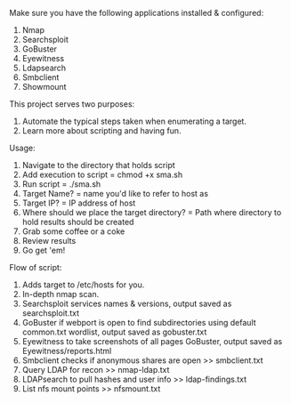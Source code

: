 Make sure you have the following applications installed & configured:
  1. Nmap
  2. Searchsploit
  3. GoBuster
  4. Eyewitness
  5. Ldapsearch
  6. Smbclient
  7. Showmount

This project serves two purposes:
  1. Automate the typical steps taken when enumerating a target.
  2. Learn more about scripting and having fun.
  
Usage:
  1. Navigate to the directory that holds script
  2. Add execution to script = chmod +x sma.sh
  3. Run script = ./sma.sh
  4. Target Name? = name you'd like to refer to host as
  5. Target IP? = IP address of host
  6. Where should we place the target directory? = Path where directory to hold results should be created
  7. Grab some coffee or a coke
  8. Review results
  9. Go get 'em!
  
Flow of script: 
  1. Adds target to /etc/hosts for you.
  2. In-depth nmap scan.
  2. Searchsploit services names & versions, output saved as searchsploit.txt
  3. GoBuster if webport is open to find subdirectories using default common.txt wordlist, output saved as gobuster.txt
  4. Eyewitness to take screenshots of all pages GoBuster, output saved as Eyewitness/reports.html
  5. Smbclient checks if anonymous shares are open >> smbclient.txt
  6. Query LDAP for recon >> nmap-ldap.txt
  7. LDAPsearch to pull hashes and user info >> ldap-findings.txt 
  8. List nfs mount points >> nfsmount.txt
